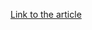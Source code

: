 [Link to the article](https://blueliv.com/cyber-security-and-cyber-threat-intelligence-blog-blueliv/an-in-depth-analysis-of-the-new-taurus-stealer/)
